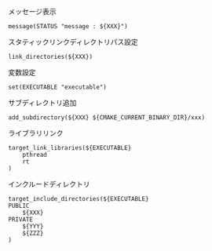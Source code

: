 メッセージ表示

    message(STATUS "message : ${XXX}")

スタティックリンクディレクトリパス設定<br/>

    link_directories(${XXX})

変数設定

    set(EXECUTABLE "executable")

サブディレクトリ追加

    add_subdirectory(${XXX} ${CMAKE_CURRENT_BINARY_DIR}/xxx)

ライブラリリンク

    target_link_libraries(${EXECUTABLE}
        pthread
        rt
    )

インクルードディレクトリ

    target_include_directories(${EXECUTABLE}
    PUBLIC
        ${XXX}
    PRIVATE
        ${YYY}
        ${ZZZ}
    )
